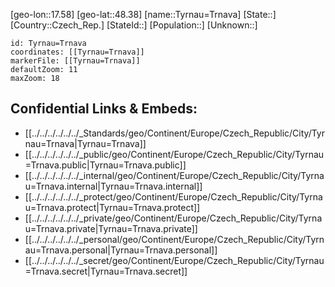 ﻿---
location: [48.38,17.58]
mapzoom: [7,12] 
mapmarker: city 
type: City
tags:
- geo/City


SpocWebEntityId: 35073
isDeleted: false
confidential: public

---
[geo-lon::17.58]
[geo-lat::48.38]
[name::Tyrnau=Trnava]
[State::]
[Country::Czech_Rep.]
[StateId::]
[Population::]
[Unknown::]


```leaflet
id: Tyrnau=Trnava
coordinates: [[Tyrnau=Trnava]]
markerFile: [[Tyrnau=Trnava]]
defaultZoom: 11 
maxZoom: 18
```


## Confidential Links & Embeds: 
- [[../../../../../../_Standards/geo/Continent/Europe/Czech_Republic/City/Tyrnau=Trnava|Tyrnau=Trnava]] 
- [[../../../../../../_public/geo/Continent/Europe/Czech_Republic/City/Tyrnau=Trnava.public|Tyrnau=Trnava.public]] 
- [[../../../../../../_internal/geo/Continent/Europe/Czech_Republic/City/Tyrnau=Trnava.internal|Tyrnau=Trnava.internal]] 
- [[../../../../../../_protect/geo/Continent/Europe/Czech_Republic/City/Tyrnau=Trnava.protect|Tyrnau=Trnava.protect]] 
- [[../../../../../../_private/geo/Continent/Europe/Czech_Republic/City/Tyrnau=Trnava.private|Tyrnau=Trnava.private]] 
- [[../../../../../../_personal/geo/Continent/Europe/Czech_Republic/City/Tyrnau=Trnava.personal|Tyrnau=Trnava.personal]] 
- [[../../../../../../_secret/geo/Continent/Europe/Czech_Republic/City/Tyrnau=Trnava.secret|Tyrnau=Trnava.secret]] 
